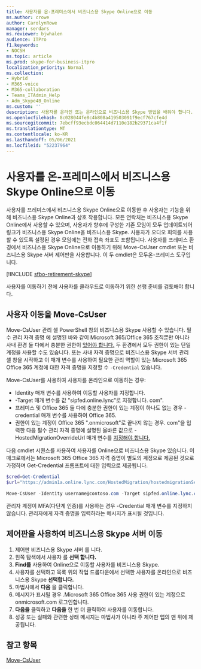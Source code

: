 ```yaml
---
title: 사용자를 온-프레미스에서 비즈니스용 Skype Online으로 이동
ms.author: crowe
author: CarolynRowe
manager: serdars
ms.reviewer: bjwhalen
audience: ITPro
f1.keywords:
- NOCSH
ms.topic: article
ms.prod: skype-for-business-itpro
localization_priority: Normal
ms.collection:
- Hybrid
- M365-voice
- M365-collaboration
- Teams_ITAdmin_Help
- Adm_Skype4B_Online
ms.custom: ''
description: 사용자를 온라인 또는 온라인으로 비즈니스용 Skype 방법을 배워야 합니다.
ms.openlocfilehash: 8c028044fe8c4b808a419503091f9ecf767cfe4d
ms.sourcegitcommit: 7ebcff93ecbdc064414d7110e182b29371ca4f1f
ms.translationtype: MT
ms.contentlocale: ko-KR
ms.lasthandoff: 05/06/2021
ms.locfileid: "52237964"
---
```

# <a name="move-users-from-on-premises-to-skype-for-business-online"></a>사용자를 온-프레미스에서 비즈니스용 Skype Online으로 이동

사용자를 프레미스에서 비즈니스용 Skype Online으로 이동한 후 사용자는 기능을 위해 비즈니스용 Skype Online과 상호 작용합니다. 모든 연락처는 비즈니스용 Skype Online에서 사용할 수 있으며, 사용자가 향후에 구성한 기존 모임이 모두 업데이트되어 링크가 비즈니스용 Skype Online을 비즈니스용 Skype. 사용자가 오디오 회의를 사용할 수 있도록 설정된 경우 모임에는 전화 접속 좌표도 포함됩니다.  사용자를 프레미스 환경에서 비즈니스용 Skype Online으로 이동하기 위해 Move-CsUser cmdlet 또는 비즈니스용 Skype 서버 제어판을 사용합니다. 이 두 cmdlet은 모두온-프레미스 도구입니다. 

[!INCLUDE [sfbo-retirement-skype](../../Hub/includes/sfbo-retirement.md)]

사용자를 이동하기 전에 사용자를 클라우드로 이동하기 위한 선행 준비를 검토해야 합니다. [](move-users-between-on-premises-and-cloud.md#prerequisites)
 
## <a name="move-users-with-move-csuser"></a>사용자 이동을 Move-CsUser 

Move-CsUser 관리 셸 PowerShell 창의 비즈니스용 Skype 사용할 수 있습니다. 필수 관리 자격 증명 에 설명된 바와 같이 Microsoft 365/Office 365 조직뿐만 아니라 사내 환경 둘 다에서 충분한 권한이 [있어야 합니다.](move-users-between-on-premises-and-cloud.md#required-administrative-credentials) 두 환경에서 모두 권한이 있는 단일 계정을 사용할 수도 있습니다. 또는 사내 자격 증명으로 비즈니스용 Skype 서버 관리 셸 창을 시작하고 이 매개 변수를 사용하여 필요한 관리 역할이 있는 Microsoft 365 Office 365 계정에 대한 자격 증명을 지정할 수 `-Credential` 있습니다.

Move-CsUser를 사용하여 사용자를 온라인으로 이동하는 경우:

- Identity 매개 변수를 사용하여 이동할 사용자를 지정합니다.
- -Target 매개 변수를 값 "sipfed.online.lync"로 지정합니다. <span> com".
- 프레미스 및 Office 365 둘 다에 충분한 권한이 있는 계정이 하나도 없는 경우 -credential 매개 변수를 사용하여 Office 365.
- 권한이 있는 계정이 Office 365 ".onmicrosoft"로 끝나지 않는 경우. <span> com"을 입력한 다음 필수 관리 자격 증명에 설명된 올바른 값으로 -HostedMigrationOverrideUrl 매개 변수를 [지정해야 합니다.](move-users-between-on-premises-and-cloud.md#required-administrative-credentials)

다음 cmdlet 시퀀스를 사용하여 사용자를 Online으로 비즈니스용 Skype 있습니다. 이 매크로에서는 Microsoft 365 Office 365 자격 증명이 별도의 계정으로 제공된 것으로 가정하며 Get-Credential 프롬프트에 대한 입력으로 제공됩니다.

```PowerShell
$cred=Get-Credential
$url="https://admin1a.online.lync.com/HostedMigration/hostedmigrationService.svc"
 
Move-CsUser -Identity username@contoso.com -Target sipfed.online.lync.com -Credential $cred -HostedMigrationOverrideUrl $url
```

관리자 계정이 MFA(다단계 인증)를 사용하는 경우 -Credential 매개 변수를 지정하지 않습니다. 관리자에게 자격 증명을 입력하라는 메시지가 표시될 것입니다.

## <a name="move-users-with-skype-for-business-server-control-panel"></a>제어판을 사용하여 비즈니스용 Skype 서버 이동 

1. 제어판 비즈니스용 Skype 서버 를 니다.
2. 왼쪽 탐색에서 사용자 를 **선택 합니다.**
3. **Find를** 사용하여 Online으로 이동할 사용자를 비즈니스용 Skype.
4. 사용자를 선택하고 목록 위의 작업 드롭다운에서 선택한 사용자를 온라인으로 비즈니스용 Skype **선택합니다.** 
5. 마법사에서 **다음** 을 클릭합니다.
6. 메시지가 표시될 경우 .Microsoft 365 Office 365 사용 권한이 있는 계정으로 onmicrosoft.com 로그인합니다.
7. **다음을** 클릭하고 **다음을** 한 번 더 클릭하여 사용자를 이동합니다.
8. 성공 또는 실패와 관련한 상태 메시지는 마법사가 아니라 주 제어판 앱의 맨 위에 제공됩니다.

## <a name="see-also"></a>참고 항목

[Move-CsUser](/powershell/module/skype/move-csuser)